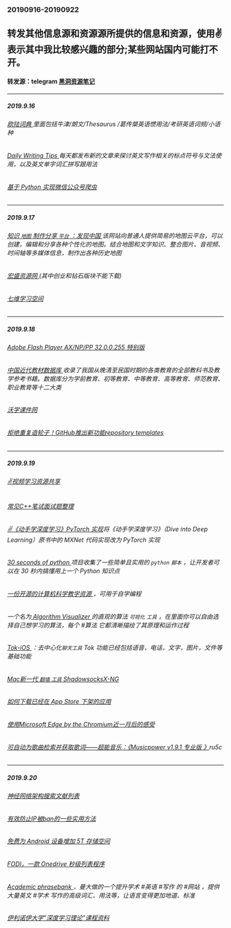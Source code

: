 ### 20190916-20190922
转发其他信息源和资源源所提供的信息和资源，使用✌表示其中我比较感兴趣的部分;某些网站国内可能打不开。
---
#### 转发源：telegram [黑洞资源笔记](https://t.me/tieliu)
---
##### 2019.9.16
###### [欧陆词典 ](https://drive.google.com/drive/folders/10nJhb_pOMA5j56T1yNSNPrSW_GVwZJIG?usp=sharing) 里面包括牛津/朗文/Thesaurus /葛传槼英语惯用法/考研英语词频/小语种
###### [Daily Writing Tips ](https://www.dailywritingtips.com/)每天都发布新的文章来探讨英文写作相关的标点符号与文法使用，以及英文单字词汇拼写跟用法
###### [基于 Python 实现微信公众号爬虫 ](https://github.com/MiracleWong/Python-Web-Crawler-To-Wechat)
---
##### 2019.9.17
###### [知识 `地图` 制作分享 `平台` ：发现中国 ](https://www.ageeye.cn/)  该网站向普通人提供简易的地图云平台，可以创建，编辑和分享各种个性化的地图。结合地图和文字知识、整合图片、音视频、时间轴等多媒体信息，制作出各种历史地图
###### [宏盛资源网 ](http://www.hszy8.com/home.php?mod=task)(其中创业和钻石版块不能下载)
###### [七维学习空间 ](http://www.xuexi1234567.com/)
---
##### 2019.9.18
###### [Adobe Flash Player AX/NP/PP 32.0.0.255 特别版 ](https://www.52pojie.cn/thread-1022916-1-1.html)
###### [中国近代教材数据库 ](http://www.qdlib.com.cn:802/index.aspx)收录了我国从晚清至民国时期的各类教育的全部教科书及教学参考书籍。数据库分为学前教育、初等教育、中等教育、高等教育、师范教育、职业教育等十二大类
###### [沃学课件网 ](http://www.oxxue.com/)
###### [拒绝重复造轮子！GitHub推出新功能repository templates ](https://zhuanlan.zhihu.com/p/68492736)
---
##### 2019.9.19
###### [✌视频学习资源共享 ](https://github.com/zhouJinYing/share_video)
###### [常见C++笔试面试题整理 ](https://zhuanlan.zhihu.com/p/69999591)
###### [✌《动手学深度学习》PyTorch 实现](https://github.com/ShusenTang/Dive-into-DL-PyTorch)将《动手学深度学习》（Dive into Deep Learning）原书中的 MXNet 代码实现改为 PyTorch 实现
###### [30 seconds of python ](https://github.com/30-seconds/30-seconds-of-python) 项目收集了一些简单且实用的 `python` `脚本` ，让开发者可以在 30 秒内搞懂用上一个 Python 知识点
###### [一份开源的计算机科学教学资源 ](https://github.com/ossu/computer-science)，可用于自学编程
###### 一个名为[ Algorithm Visualizer ](https://github.com/algorithm-visualizer/algorithm-visualizer) 的直观的算法 `可视化` `工具` ，在里面你可以自由选择自己想学习的算法，每个 #算法 它都清晰描绘了其原理和运作过程
###### [Tok-iOS ](https://github.com/InsightIM/Tok-iOS) ：去中心化`聊天工具` Tok 功能已经包括语音，电话，文字，图片，文件等基础功能
###### [Mac新一代 `翻墙` `工具` ShadowsocksX-NG ](https://github.com/shadowsocks/ShadowsocksX-NG)
###### [如何下载已经在 App Store 下架的应用 ](https://sspai.com/post/41725)
###### [使用Microsoft Edge by the Chromium近一月后的感受 ](https://zhuanlan.zhihu.com/p/67688094)
###### [可自动为歌曲检索并获取歌词——超能音乐：《Musicpower v1.9.1 专业版 》](https://pan.baidu.com/s/1F9jtZc-awYHYRWjy5saphw#/)ru5c 
---
##### 2019.9.20
###### [神经网络架构搜索文献列表 ](https://www.automl.org/automl/literature-on-neural-architecture-search/)
###### [有效防止IP被ban的一些实用方法 ](https://blog.sprov.xyz/2019/09/16/prevent-ip-block/)
###### [免费为 Android 设备增加 5T 存储空间 ](https://logi.ml/script/free-to-add-5t-extra-storage-for-android-devices.html)
###### [FODI，一款 Onedrive 秒级列表程序 ](https://logi.ml/front-end/scf-fodi.html)
###### [Academic phrasebank ](http://www.phrasebank.manchester.ac.uk/)，曼大做的一个提升学术 #英语 #写作 的 #网站 ，提供大量英文 #学术 写作的高级词汇、用法等，让语言变得更加地道、标准
###### [伊利诺伊大学”深度学习理论”课程资料 ](http://mjt.cs.illinois.edu/courses/dlt-f19/://)
###### []()

